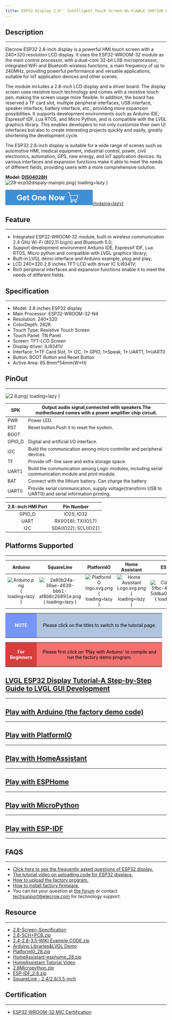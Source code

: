 ```yaml
---
title: ESP32 Display 2.8'' Intelligent Touch Screen Wi-Fi&BLE 240*320 HMI Display
---
```


## Description
-----------

Elecrow ESP32 2.8-inch display is a powerful HMI touch screen with a 240\*320 resolution LCD display. It uses the ESP32-WROOM-32 module as the main control processor, with a dual-core 32-bit LX6 microprocessor, integrated WiFi and Bluetooth wireless functions, a main frequency of up to 240MHz, providing powerful performance and versatile applications, suitable for IoT application devices and other scenes.

The module includes a 2.8-inch LCD display and a driver board. The display screen uses resistive touch technology and comes with a resistive touch pen, making the screen usage more flexible. In addition, the board has reserved a TF card slot, multiple peripheral interfaces, USB interface, speaker interface, battery interface, etc., providing more expansion possibilities. It supports development environments such as Arduino IDE, Espressif IDF, Lua RTOS, and Micro Python, and is compatible with the LVGL graphics library. This enables developers to not only customize their own UI interfaces but also to create interesting projects quickly and easily, greatly shortening the development cycle.

The ESP32 2.8-inch display is suitable for a wide range of scenes such as automotive HMI, medical equipment, industrial control, power, civil electronics, automation, GPS, new energy, and IoT application devices. Its various interfaces and expansion functions make it able to meet the needs of different fields, providing users with a more comprehensive solution.

**Model: [DIS04028H](https://www.elecrow.com/esp32-display-2-8-inch-hmi-display-spi-tft-lcd-touch-screen.html)**   
![28-ecp32dispaly-mainpic.png](https://wiki.elecrow.com/images/thumb/8/8c/28-ecp32dispaly-mainpic.png/400px-28-ecp32dispaly-mainpic.png){ loading=lazy }

[![Alt text](../../assets/images/Get_one_now.png){lodaing=lazy}](https://www.elecrow.com/esp32-display-2-8-inch-hmi-display-spi-tft-lcd-touch-screen.html "Title text")

## Feature
-------

- Integrated ESP32-WROOM-32 module, built-in wireless communication 2.4 GHz Wi-Fi (802.11 b/g/n) and Bluetooth 5.0;
- Support development environment Arduino IDE, Espressif IDF, Lua RTOS, Micro python and compatible with LVGL graphics library;
- Built-in LVGL demo interface and Arduino example, plug and play;
- LCD 240\*320 2.8 inches TFT-LCD with driver IC ILI9341V;
- Rich peripheral interfaces and expansion functions enable it to meet the needs of different fields.

## Specification
-------------

- Model: 2.8 inches ESP32 display
- Main Processor: ESP32-WROOM-32-N4
- Resolution: 240\*320
- ColorDepth: 262K
- Touch Type: Resistive Touch Screen
- Touch Panel: TN Panel
- Screen: TFT-LCD Screen
- Display driver: ILI9341V
- Interface: 1\*TF Card Slot, 1\* I2C, 1\* GPIO, 1\*Speak, 1\* UART1, 1\*UART0
- Button: BOOT Button and Reset Button
- Active Area: 85.8mm\*54mm(W\*H)

## PinOut
------

![2.8.png](https://wiki.elecrow.com/images/thumb/8/88/2.8.png/600px-2.8.png){ loading=lazy }

| SPK | Output audio signal,connected with speakers.The motherboard comes with a power amplifier chip circuit. |
|---|---|
| PWR | Power LED. |
| RST | Reset button.Push it to reset the system. |
| BOOT |  |
| GPIO\_D | Digital and artificial I/O interface. |
| I2C | Build the communication among micro controller and peripheral devices. |
| TF | Provide off-line save and extra storage space. |
| UART1 | Build the communication among Logic modules, including serial communication module and print module. |
| BAT | Connect with the lithium battery. Can charge the battery |
| UART0 | Provide serial communication, supply voltage(transform USB to UART0) and serial information printing. |

| **2.8-inch HMI Port** | **Pin Number** |
|:-:|:-:|
| GPIO\_D | IO25; IO32 |
| UART | RX(IO16); TX(IO17) |
| I2C | SDA(IO22); SCL(IO21) |

## Platforms Supported
-------------------

| **Arduino** | **SquareLine** | **PlatformIO** | **Home Assistant** | **ESPHome** | **MicroPython** | **ESP-IDF** |
|:-:|:-:|:-:|:-:|:-:|:-:|:-:|
| ![Arduino.png](https://wiki.elecrow.com/images/thumb/6/63/Arduino.png/150px-Arduino.png){ loading=lazy } | ![2a80b24a-38ae-4639-bbb1-af8b6c26891e.png](https://wiki.elecrow.com/images/thumb/9/9b/2a80b24a-38ae-4639-bbb1-af8b6c26891e.png/150px-2a80b24a-38ae-4639-bbb1-af8b6c26891e.png){ loading=lazy } | ![PlatformIO logo.svg.png](https://wiki.elecrow.com/images/thumb/8/82/PlatformIO_logo.svg.png/150px-PlatformIO_logo.svg.png){ loading=lazy } | ![Home Assistant Logo.svg.png](https://wiki.elecrow.com/images/thumb/0/08/Home_Assistant_Logo.svg.png/150px-Home_Assistant_Logo.svg.png){ loading=lazy } | ![Cd827929-5fbc-468f-be2a-5ddba0f92996.png](https://wiki.elecrow.com/images/thumb/3/3f/Cd827929-5fbc-468f-be2a-5ddba0f92996.png/150px-Cd827929-5fbc-468f-be2a-5ddba0f92996.png){ loading=lazy } | ![MicroPython new logo.svg.png](https://wiki.elecrow.com/images/thumb/c/c9/MicroPython_new_logo.svg.png/150px-MicroPython_new_logo.svg.png){ loading=lazy } | ![38b1d992-8f73-42bb-a922-318053d9042a.png](https://wiki.elecrow.com/images/thumb/5/5c/38b1d992-8f73-42bb-a922-318053d9042a.png/150px-38b1d992-8f73-42bb-a922-318053d9042a.png){ loading=lazy } |

<table>
    <tbody>
        <tr>
            <td style="text-align: center;height:5em;width:6em;background:#7595F8;color:white"><b>NOTE</b></td>
            <td style="text-align: center;background:#B0C4DE;color:black;width:27em">Please click on the titles to switch to the tutorial page.</td>
        </tr>
    </tbody>
</table>

<table>
    <tbody>
        <tr>
            <td style="text-align: center;height:5em;width:6em;background:#D83E3E;color:white"><b>For Beginners</b></td>
            <td style="text-align: center;background:#F57171;color:black;width:27em">Please first click on 'Play with Arduino' to compile and run the factory demo program.</td>
        </tr>
    </tbody>
</table>

## [LVGL ESP32 Display Tutorial-A Step-by-Step Guide to LVGL GUI Development](../../Tutorials/index.md#lesson01-introducing-the-esp32-display-series-and-environment-configuration)
--------------------------------------------------

## [Play with Arduino (the factory demo code)](./ESP32-Display-28-inch-HMI-Arduino-Tutorial.md)
--------------------------

## [Play with PlatformIO](./24-28-35-inch-ESP32-Display-PlatformIO-Tutorial.md)
-------------------------

## [Play with HomeAssistant](https://www.elecrow.com/download/product/ESP32_Display/2.8inch/HomeAssistant-esphome_28.zip)
----------------------------------------------------------------------------------------------------------------------

## [Play with ESPHome](./ESP32-Display-28-inch-HMI-HomeAssistant-Tutorial.md)
-------------------------------------------------------------------------------------------------------------------

## [Play with MicroPython](./ESP32_Display_28-inch_HMI_MicroPython_Tutorial.md)
---------------------------------------------------------------------------------------------------------------------

## [Play with ESP-IDF](https://www.elecrow.com/download/product/ESP32_Display/2.8inch/ESP-IDF_2.8.zip)
---------------------------------------------------------------------------------------------------

## FAQS
----

- [Click here to see the frequently asked questions of ESP32 display.](https://forum.elecrow.com/discussion/492/esp-terminal-esp32-hmi-display-faqs)
- [The tutorial video on uploading code for ESP32 displays.](https://www.youtube.com/watch?v=EARkhr3ABEY)
- [How to upload the factory program.](https://forum.elecrow.com/discussion/495/how-to-upload-the-esp32-display-factory-program-by-arduino-ide)
- [How to install factory firmware.](https://forum.elecrow.com/discussion/510/how-to-install-the-factory-demo-firmware-with-flash-download-tool/p1?new=1)
- You can list your question at [the forum](https://forum.elecrow.com/) or contact techsupport@elecrow.com for technology support.

## Resource
--------

- [2.8-Screen-Specification](https://wiki.elecrow.com/images/d/d1/QD28180_Specification.pdf)
- [2.8-SCH+PCB.zip](https://wiki.elecrow.com/images/6/64/DIS04028H-SCH%2BPCB.zip)
- [2.4-2.8-3.5-WIKI Example CODE.zip](https://www.elecrow.com/wiki/images/1/15/2.4-2.8-3.5-WIKI%E4%BB%A3%E7%A0%81.zip)
- [Arduino Libraries&amp;LVGL Demo](https://www.elecrow.com/download/product/ESP32_Display/2.8inch/Arduino_28.zip)
- [PlatformIO\_28.zip](https://www.elecrow.com/download/product/ESP32_Display/2.8inch/PlatformIO_28.zip)
- [HomeAssistant-esphome\_28.zip](https://www.elecrow.com/download/product/ESP32_Display/2.8inch/HomeAssistant-esphome_28.zip)
- [HomeAssistant Tutorial Video](https://www.youtube.com/watch?v=kSZaVD0QaHE)
- [2.8Micropython.zip](https://www.elecrow.com/download/product/ESP32_Display/2.8inch/2.8Micropython.zip)
- [ESP-IDF\_2.8.zip](https://www.elecrow.com/download/product/ESP32_Display/2.8inch/ESP-IDF_2.8.zip)
- [SquareLine - 2.4/2.8/3.5-inch](https://youtu.be/Ls0uLyeAgiw)

## Certification
-----

- [ESP32-WROOM-32 MIC Certification](https://wiki.elecrow.com/images/0/0a/Esp32-wroom-32_mic_certificate.pdf)